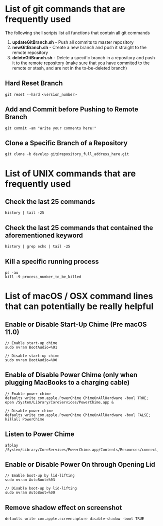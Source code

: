 # List of git commands that are frequently used

The following shell scripts list all functions that contain all git commands
1. **updateGitBranch.sh** - Push all commits to master repository
2. **newGitBranch.sh** - Create a new branch and push it straight to the remote repository
3. **deleteGitBranch.sh** - Delete a specific branch in a repository and push it to the remote repository (make sure that you have commited to the remote or stash, and are not in the to-be-deleted branch)

## Hard Reset Branch ##
```
git reset --hard <version_number>
```

## Add and Commit before Pushing to Remote Branch ##
```
git commit -am "Write your comments here!"
```

## Clone a Specific Branch of a Repository ##
```
git clone -b develop git@repository_full_address_here.git
```

# List of UNIX commands that are frequently used

## Check the last 25 commands ##
```
history | tail -25
```

## Check the last 25 commands that contained the aforementioned keyword ##
```
history | grep echo | tail -25
```

## Kill a specific running process
```
ps -au
kill -9 process_number_to_be_killed
```

# List of macOS / OSX command lines that can potentially be really helpful 

## Enable or Disable Start-Up Chime (Pre macOS 11.0)
```
// Enable start-up chime
sudo nvram BootAudio=%01

// Disable start-up chime
sudo nvram BootAudio=%00
```

## Enable of Disable Power Chime (only when plugging MacBooks to a charging cable)
```
// Enable power chime
defaults write com.apple.PowerChime ChimeOnAllHardware -bool TRUE; open /System/Library/CoreServices/PowerChime.app & 

// Disable power chime
defaults write com.apple.PowerChime ChimeOnAllHardware -bool FALSE; killall PowerChime
```

## Listen to Power Chime
```
afplay /System/Library/CoreServices/PowerChime.app/Contents/Resources/connect_power.aif
```

## Enable or Disable Power On through Opening Lid
```
// Enable boot-up by lid-lifting
sudo nvram AutoBoot=%03

// Disable boot-up by lid-lifting 
sudo nvram AutoBoot=%00
```

## Remove shadow effect on screenshot
```
defaults write com.apple.screencapture disable-shadow -bool TRUE
```
